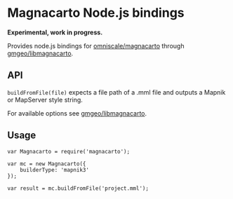# Magnacarto Node.js bindings

**Experimental, work in progress.**

Provides node.js bindings for [omniscale/magnacarto](https://github.com/omniscale/magnacarto) through [gmgeo/libmagnacarto](https://github.com/gmgeo/libmagnacarto).

## API

`buildFromFile(file)`
expects a file path of a .mml file and outputs a Mapnik or MapServer style string.

For available options see [gmgeo/libmagnacarto](https://github.com/gmgeo/libmagnacarto).

## Usage

```
var Magnacarto = require('magnacarto');

var mc = new Magnacarto({
    builderType: 'mapnik3'
});

var result = mc.buildFromFile('project.mml');
```

